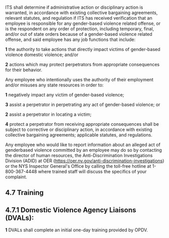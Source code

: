 ITS shall determine if administrative action or disciplinary action is warranted, in accordance with existing collective bargaining agreements, relevant statutes, and regulation if ITS has received verification that an employee is responsible for any gender-based violence related offense, or is the respondent on any order of protection, including temporary, final, and/or out of state orders because of a gender-based violence related offense, and said employee has any job functions that include:

**1** the authority to take actions that directly impact victims of gender-based violence domestic violence; and/or

**2** actions which may protect perpetrators from appropriate consequences for their behavior.

Any employee who intentionally uses the authority of their employment and/or misuses any state resources in order to:

**1** negatively impact any victim of gender-based violence;

**3** assist a perpetrator in perpetrating any act of gender-based violence; or

**2** assist a perpetrator in locating a victim;

**4** protect a perpetrator from receiving appropriate consequences shall be subject to corrective or disciplinary action, in accordance with existing collective bargaining agreements; applicable statutes, and regulations.

Any employee who would like to report information about an alleged act of genderbased violence committed by an employee may do so by contacting the director of human resources, the Anti-Discrimination Investigations Division (ADID) at OER (https://oer.ny.gov/anti-discrimination-investigations) or the NYS Inspector General's Office by calling the toll-free hotline at 1-800-367-4448 where trained staff will discuss the specifics of your complaint.

## **4.7 Training**

## **4.7.1 Domestic Violence Agency Liaisons (DVALs):**

**1** DVALs shall complete an initial one-day training provided by OPDV.